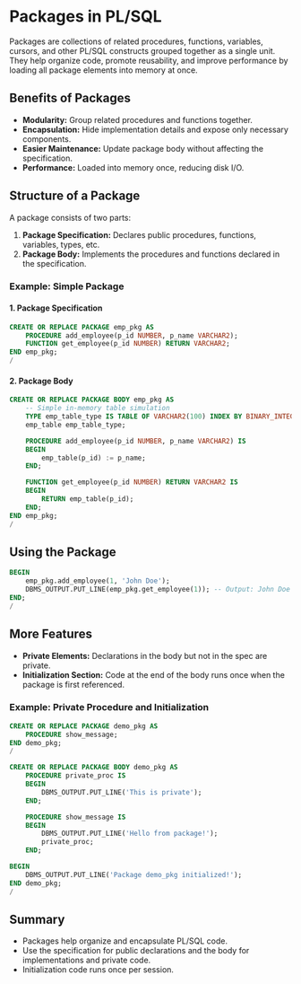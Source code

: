 # Packages in PL/SQL

Packages are collections of related procedures, functions, variables, cursors, and other PL/SQL constructs grouped together as a single unit. They help organize code, promote reusability, and improve performance by loading all package elements into memory at once.

## Benefits of Packages

- **Modularity:** Group related procedures and functions together.
- **Encapsulation:** Hide implementation details and expose only necessary components.
- **Easier Maintenance:** Update package body without affecting the specification.
- **Performance:** Loaded into memory once, reducing disk I/O.

## Structure of a Package

A package consists of two parts:

1. **Package Specification:** Declares public procedures, functions, variables, types, etc.
2. **Package Body:** Implements the procedures and functions declared in the specification.

### Example: Simple Package

#### 1. Package Specification
```sql
CREATE OR REPLACE PACKAGE emp_pkg AS
	PROCEDURE add_employee(p_id NUMBER, p_name VARCHAR2);
	FUNCTION get_employee(p_id NUMBER) RETURN VARCHAR2;
END emp_pkg;
/ 
```

#### 2. Package Body
```sql
CREATE OR REPLACE PACKAGE BODY emp_pkg AS
	-- Simple in-memory table simulation
	TYPE emp_table_type IS TABLE OF VARCHAR2(100) INDEX BY BINARY_INTEGER;
	emp_table emp_table_type;

	PROCEDURE add_employee(p_id NUMBER, p_name VARCHAR2) IS
	BEGIN
		emp_table(p_id) := p_name;
	END;

	FUNCTION get_employee(p_id NUMBER) RETURN VARCHAR2 IS
	BEGIN
		RETURN emp_table(p_id);
	END;
END emp_pkg;
/ 
```

## Using the Package

```sql
BEGIN
	emp_pkg.add_employee(1, 'John Doe');
	DBMS_OUTPUT.PUT_LINE(emp_pkg.get_employee(1)); -- Output: John Doe
END;
/ 
```

## More Features

- **Private Elements:** Declarations in the body but not in the spec are private.
- **Initialization Section:** Code at the end of the body runs once when the package is first referenced.

### Example: Private Procedure and Initialization
```sql
CREATE OR REPLACE PACKAGE demo_pkg AS
	PROCEDURE show_message;
END demo_pkg;
/ 

CREATE OR REPLACE PACKAGE BODY demo_pkg AS
	PROCEDURE private_proc IS
	BEGIN
		DBMS_OUTPUT.PUT_LINE('This is private');
	END;

	PROCEDURE show_message IS
	BEGIN
		DBMS_OUTPUT.PUT_LINE('Hello from package!');
		private_proc;
	END;

BEGIN
	DBMS_OUTPUT.PUT_LINE('Package demo_pkg initialized!');
END demo_pkg;
/ 
```

## Summary

- Packages help organize and encapsulate PL/SQL code.
- Use the specification for public declarations and the body for implementations and private code.
- Initialization code runs once per session.
